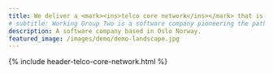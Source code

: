 ```yaml
---
title: We deliver a <mark><ins>telco core network</ins></mark> that is highly available, multi-regional, and <mark><ins>secure</ins></mark>. 
# subtitle: Working Group Two is a software company pioneering the path of a new telco network..
description: A software company based in Oslo Norway.
featured_image: /images/demo/demo-landscape.jpg
---
```


{% include header-telco-core-network.html %}

